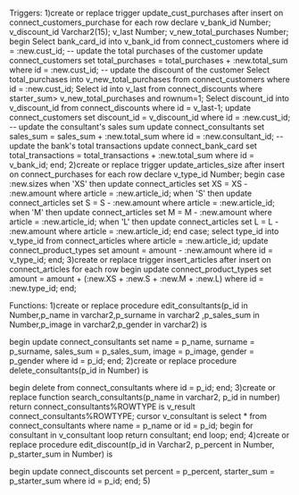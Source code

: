 Triggers:
1)create or replace trigger update_cust_purchases after insert 
    on connect_customers_purchase for each row
    declare
    v_bank_id Number;
    v_discount_id Varchar2(15);
    v_last Number;
    v_new_total_purchases Number;
    begin 
    Select bank_card_id into v_bank_id from connect_customers where id = :new.cust_id;
    -- update the total purchases of the customer
    update connect_customers set total_purchases = total_purchases + :new.total_sum where id = :new.cust_id;
    -- update the discount of the customer 
    Select total_purchases into v_new_total_purchases from connect_customers where id = :new.cust_id;
    Select id into v_last from connect_discounts where starter_sum> v_new_total_purchases and rownum=1;
    Select discount_id into v_discount_id from connect_discounts where id = v_last-1;
    update connect_customers set discount_id = v_discount_id where id = :new.cust_id;
    -- update the consultant's sales sum
    update connect_consultants set sales_sum = sales_sum + :new.total_sum where id = :new.consultant_id;
    -- update the bank's total transactions
    update connect_bank_card set total_transactions = total_transactions + :new.total_sum where id = v_bank_id;
    end;
2)create or replace trigger update_articles_size 
      after insert on connect_purchases for each row
      declare 
      v_type_id Number;
      begin
      case :new.sizes
      when 'XS' then update connect_articles set XS = XS - :new.amount where article = :new.article_id;
      when 'S' then update connect_articles set S = S - :new.amount where article = :new.article_id;
      when 'M' then update connect_articles set M = M - :new.amount where article = :new.article_id;
      when 'L' then update connect_articles set L = L - :new.amount where article = :new.article_id;
      end case;
      select type_id into v_type_id from connect_articles where article = :new.article_id;
      update connect_product_types set amount = amount - :new.amount where id = v_type_id;
      end;
3)create or replace trigger insert_articles 
  after insert on connect_articles for each row 
  begin
  update connect_product_types set amount = amount + (:new.XS + :new.S + :new.M + :new.L) where id = :new.type_id;
  end;

Functions:
1)create or replace procedure edit_consultants(p_id in Number,p_name in varchar2,p_surname in varchar2 ,p_sales_sum in Number,p_image in varchar2,p_gender in varchar2) is

  begin
  update connect_consultants set name = p_name, surname = p_surname, sales_sum = p_sales_sum, image = p_image, gender = p_gender
  where id = p_id;
  end;
2)create or replace procedure delete_consultants(p_id in Number) is
  
  begin
  delete from connect_consultants where id = p_id;
  end;
3)create or replace function search_consultants(p_name in varchar2, p_id in number) return connect_consultants%ROWTYPE is 
  v_result connect_consultants%ROWTYPE;
  cursor v_consultant is select * from connect_consultants where name = p_name or id = p_id;
  begin
  for consultant in v_consultant loop
  return consultant;
  end loop;
  end;
4)create or replace procedure edit_discount(p_id in Varchar2, p_percent in Number, p_starter_sum in Number) is

  begin
  update connect_discounts set percent = p_percent, starter_sum = p_starter_sum
  where id = p_id;
  end;
5)